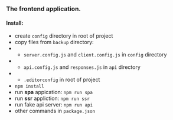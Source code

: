 ### The frontend application.

#### Install:
- create ```config``` directory in root of project
- copy files from ```backup``` directory:
- - ```server.config.js``` and ```client.config.js``` in ```config``` directory
- - ```api.config.js``` and ```responses.js``` in ```api``` directory
- - ```.editorconfig``` in root of project
- ```npm install```
- run **spa** appication: ```npm run spa```
- run **ssr** appliction: ```npm run ssr```
- run fake api server: ```npm run api```
- other commands in ```package.json```
